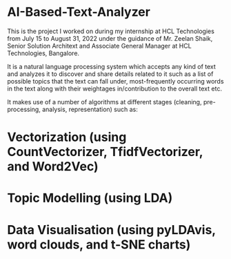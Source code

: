 # AI-Based-Text-Analyzer

This is the project I worked on during my internship at HCL Technologies from July 15 to August 31, 2022 under the guidance of Mr. Zeelan Shaik, Senior Solution Architext and Associate General Manager at HCL Technologies, Bangalore.

It is a natural language processing system which accepts any kind of text and analyzes it to discover and share details related to it such as a list of possible topics that the text can fall under, most-frequently occurring words in the text along with their weightages in/contribution to the overall text etc.

It makes use of a number of algorithms at different stages (cleaning, pre-processing, analysis, representation) such as:
# Vectorization (using CountVectorizer, TfidfVectorizer, and Word2Vec)
# Topic Modelling (using LDA)
# Data Visualisation (using pyLDAvis, word clouds, and t-SNE charts)
